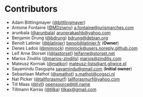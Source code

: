 # Contributors
- Adam Bittlingmayer ([@bittlingmayer](https://github.com/bittlingmayer))
- Antoine Fontaine ([@MDziwny](https://github.com/MDziwny))  <a.fontaine@jurismarches.com>
- arunbala ([@arunbala](https://github.com/arunbala))  <arunprakashb@yahoo.com>
- Benjamin Drung ([@bdrung](https://github.com/bdrung))  <bdrung@debian.org>
- Benoît Latinier ([@blatinier](https://github.com/blatinier))  <benoit@latinier.fr> (**Owner**)
- Denes Lados ([@mimrock](https://github.com/mimrock)) <mimrock@users.noreply.github.com>
- Leif Arne Storset (([@lastorset](https://github.com/lastorset)) <leifarne@storset.net>
- Marios Zindilis ([@marios-zindilis](https://github.com/marios-zindilis))  <marios@zindilis.com>
- Mateusz Korniak ([@matkor](https://github.com/matkor))  <mateusz-lists@ant.gliwice.pl>
- Sayamindu Dasgupta  <sayamindu@gmail.com> (**Initial owner**)
- Sebastiaan Mathot ([@smathot](https://github.com/smathot))  <s.mathot@cogsci.nl>
- Nat Picker ([@tallforasmurf](https://github.com/tallforasmurf))  <tallforasmurf@yahoo.com>
- Till Maas ([@tyll](https://github.com/tyll))  <opensource@till.name>
- Tillmann Karras ([@tilka](https://github.com/tilka))  <tilkax@gmail.com>
